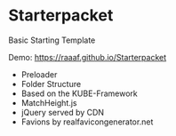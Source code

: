 # Starterpacket
Basic Starting Template

Demo: https://raaaf.github.io/Starterpacket

- Preloader
- Folder Structure
- Based on the KUBE-Framework
- MatchHeight.js
- jQuery served by CDN
- Favions by realfavicongenerator.net